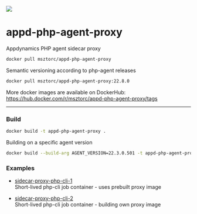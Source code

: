 [<img src="https://img.shields.io/badge/dockerhub-images-success.svg?logo=DOCKER">](<https://hub.docker.com/r/msztorc/appd-php-agent-proxy/tags>)

# appd-php-agent-proxy
Appdynamics PHP agent sidecar proxy


```bash
docker pull msztorc/appd-php-agent-proxy
```

Semantic versioning according to php-agent releases
```bash
docker pull msztorc/appd-php-agent-proxy:22.8.0
```
More docker images are available on DockerHub: https://hub.docker.com/r/msztorc/appd-php-agent-proxy/tags

---

### Build

```bash
docker build -t appd-php-agent-proxy .
```

Building on a specific agent version

```bash
docker build --build-arg AGENT_VERSION=22.3.0.501 -t appd-php-agent-proxy .
```


### Examples

- [sidecar-proxy-php-cli-1](https://github.com/msztorc/appd-php-agent-docker-examples/tree/master/sidecar-proxy-php-cli-1/README.md)  
Short-lived php-cli job container - uses prebuilt proxy image 

- [sidecar-proxy-php-cli-2](https://github.com/msztorc/appd-php-agent-docker-examples/tree/master/sidecar-proxy-php-cli-2/README.md)  
Short-lived php-cli job container - building own proxy image

